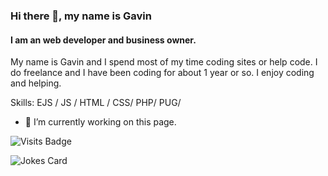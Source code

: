 ### Hi there 👋, my name is Gavin
#### I am an web developer and business owner.
My name is Gavin and I spend most of my time coding sites or help code. I do freelance and I have been coding for about 1 year or so. I enjoy coding and helping.

Skills: EJS / JS / HTML / CSS/ PHP/ PUG/ 

- 🔭 I’m currently working on this page. 










![Visits Badge](https://badges.pufler.dev/visits/Gavinfon/Gavinfon)

![Jokes Card](https://readme-jokes.vercel.app/api)
